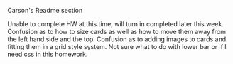 
Carson's Readme section 

 Unable to complete HW at this time, will turn in completed later this week. Confusion as to how to size cards as well as how to move them away from the left hand side and the top. Confusion as to adding images to cards and fitting them in a grid style system. Not sure what to do with lower bar or if I need css in this homework.
